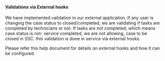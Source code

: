 #### Validations via External hooks

We have implemented validation in our external application. If any user is changing the case status to closed/completed, we are validating if tasks are completed by technicians or not. If tasks are not completed, which means case status is not- service completed, we are not allowing, case to be closed in SSC. this validation is done in service via external hooks. 

Please refer this help document for details on external hooks and how it can be configured.